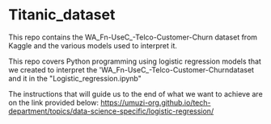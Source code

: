 # Titanic_dataset
This repo contains the WA_Fn-UseC_-Telco-Customer-Churn dataset from Kaggle and the various models used to interpret it.

This repo covers Python programming using logistic regression models that we created to interpret the 'WA_Fn-UseC_-Telco-Customer-Churndataset and it in the "Logistic_regression.ipynb" 


The instructions that will guide us to the end of what we want to achieve are on the link provided below: https://umuzi-org.github.io/tech-department/topics/data-science-specific/logistic-regression/
